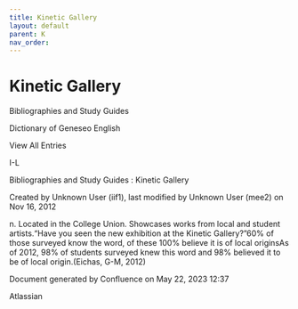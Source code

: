 ```yaml
---
title: Kinetic Gallery
layout: default
parent: K
nav_order:
---
```


# Kinetic Gallery

Bibliographies and Study Guides

Dictionary of Geneseo English

View All Entries

I-L

Bibliographies and Study Guides : Kinetic Gallery

Created by  Unknown User (iif1), last modified by  Unknown User (mee2) on Nov 16, 2012

n. Located in the College Union. Showcases works from local and student artists.“Have you seen the new exhibition at the Kinetic Gallery?”60% of those surveyed know the word, of these 100% believe it is of local originsAs of 2012, 98% of students surveyed knew this word and 98% believed it to be of local origin.(Eichas, G-M, 2012) 

Document generated by Confluence on May 22, 2023 12:37

Atlassian
